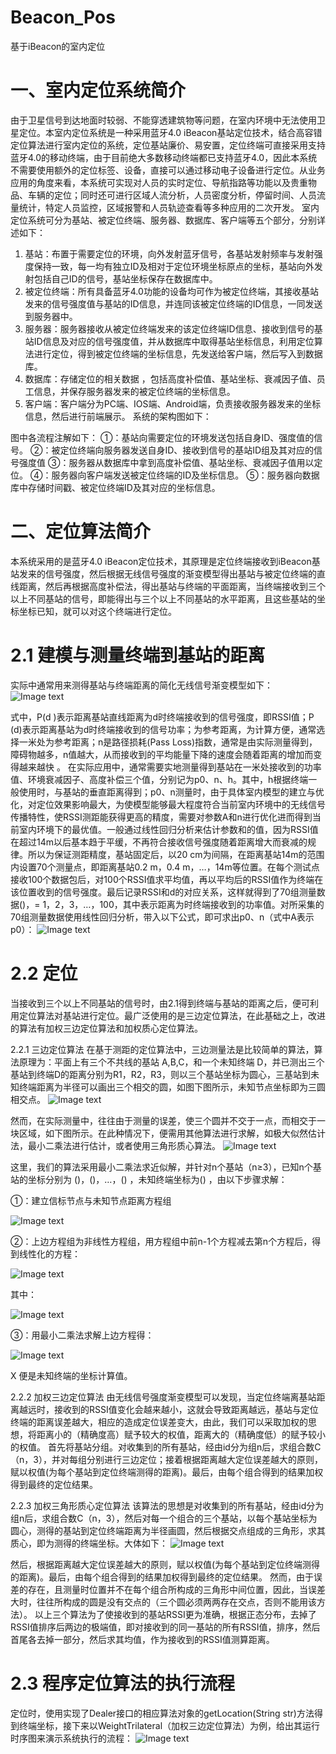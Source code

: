 # Beacon_Pos
基于iBeacon的室内定位

# 一、室内定位系统简介

由于卫星信号到达地面时较弱、不能穿透建筑物等问题，在室内环境中无法使用卫星定位。本室内定位系统是一种采用蓝牙4.0 iBeacon基站定位技术，结合高容错定位算法进行室内定位的系统，定位基站廉价、易安置，定位终端可直接采用支持蓝牙4.0的移动终端，由于目前绝大多数移动终端都已支持蓝牙4.0，因此本系统不需要使用额外的定位标签、设备，直接可以通过移动电子设备进行定位。从业务应用的角度来看，本系统可实现对人员的实时定位、导航指路等功能以及贵重物品、车辆的定位；同时还可进行区域人流分析，人员密度分析，停留时间、人员流量统计，特定人员监控，区域报警和人员轨迹查看等多种应用的二次开发。
室内定位系统可分为基站、被定位终端、服务器、数据库、客户端等五个部分，分别详述如下：
1. 基站：布置于需要定位的环境，向外发射蓝牙信号，各基站发射频率与发射强度保持一致，每一均有独立ID及相对于定位环境坐标原点的坐标，基站向外发射包括自己ID的信号，基站坐标保存在数据库中。
2. 被定位终端：所有具备蓝牙4.0功能的设备均可作为被定位终端，其接收基站发来的信号强度值与基站的ID信息，并连同该被定位终端的ID信息，一同发送到服务器中。
3. 服务器：服务器接收从被定位终端发来的该定位终端ID信息、接收到信号的基站ID信息及对应的信号强度值，并从数据库中取得基站坐标信息，利用定位算法进行定位，得到被定位终端的坐标信息，先发送给客户端，然后写入到数据库。
4. 数据库：存储定位的相关数据 ，包括高度补偿值、基站坐标、衰减因子值、员工信息，并保存服务器发来的被定位终端的坐标信息。
5. 客户端：客户端分为PC端、IOS端、Android端，负责接收服务器发来的坐标信息，然后进行前端展示。
系统的架构图如下：

图中各流程注解如下：
①：基站向需要定位的环境发送包括自身ID、强度值的信号。
②：被定位终端向服务器发送自身ID、接收到信号的基站ID组及其对应的信号强度值
③：服务器从数据库中拿到高度补偿值、基站坐标、衰减因子值用以定位。
④：服务器向客户端发送被定位终端的ID及坐标信息。
⑤：服务器向数据库中存储时间戳、被定位终端ID及其对应的坐标信息。


# 二、定位算法简介

本系统采用的是蓝牙4.0 iBeacon定位技术，其原理是定位终端接收到iBeacon基站发来的信号强度，然后根据无线信号强度的渐变模型得出基站与被定位终端的直线距离，然后再根据高度补偿法，得出基站与终端的平面距离，当终端接收到三个以上不同基站的信号，即能得出与三个以上不同基站的水平距离，且这些基站的坐标坐标已知，就可以对这个终端进行定位。

# 2.1 建模与测量终端到基站的距离
实际中通常用来测得基站与终端距离的简化无线信号渐变模型如下：
![Image text](https://github.com/PengqiangLi/Beacon_Pos/blob/master/images/%E6%97%A0%E7%BA%BF%E4%BF%A1%E5%8F%B7%E6%B8%90%E5%8F%98%E6%A8%A1%E5%9E%8B.png)

式中，P(d )表示距离基站直线距离为d时终端接收到的信号强度，即RSSI值；P (d)表示距离基站为d时终端接收到的信号功率；为参考距离，为计算方便，通常选择一米处为参考距离；n是路径损耗(Pass Loss)指数，通常是由实际测量得到，障碍物越多，n值越大，从而接收到的平均能量下降的速度会随着距离的增加而变得越来越快 。
在实际应用中，通常需要实地测量得到基站在一米处接收到的功率值、环境衰减因子、高度补偿三个值，分别记为p0、n、h。其中，h根据终端一般使用时，与基站的垂直距离得到；p0、n测量时，由于具体室内模型的建立与优化，对定位效果影响最大，为使模型能够最大程度符合当前室内环境中的无线信号传播特性，使RSSI测距能获得更高的精度，需要对参数A和n进行优化进而得到当前室内环境下的最优值。一般通过线性回归分析来估计参数和的值，因为RSSI值在超过14m以后基本趋于平缓，不再符合接收信号强度随着距离增大而衰减的规律。所以为保证测距精度，基站固定后，以20 cm为间隔，在距离基站14m的范围内设置70个测量点，即距离基站0.2 m，0.4 m，…，14m等位置。在每个测试点接收100个数据包后，对100个RSSI值求平均值，再以平均后的RSSI值作为终端在该位置收到的信号强度。最后记录RSSI和d的对应关系，这样就得到了70组测量数据()，= 1，2，3，…，100，其中表示距离为时终端接收到的功率值。对所采集的70组测量数据使用线性回归分析，带入以下公式，即可求出p0、n（式中A表示p0）：
![Image text](https://github.com/PengqiangLi/Beacon_Pos/blob/master/images/%E8%AE%A1%E7%AE%97p0%E3%80%81n.png)

# 2.2 定位
当接收到三个以上不同基站的信号时，由2.1得到终端与基站的距离之后，便可利用定位算法对基站进行定位。最广泛使用的是三边定位算法，在此基础之上，改进的算法有加权三边定位算法和加权质心定位算法。

2.2.1  三边定位算法
在基于测距的定位算法中，三边测量法是比较简单的算法，算法原理为：平面上有三个不共线的基站 A,B,C，和一个未知终端 D，并已测出三个基站到终端D的距离分别为R1，R2，R3，则以三个基站坐标为圆心，三基站到未知终端距离为半径可以画出三个相交的圆，如图下图所示，未知节点坐标即为三圆相交点。
![Image text](https://github.com/PengqiangLi/Beacon_Pos/blob/master/images/%E4%B8%89%E8%BE%B9%E5%AE%9A%E4%BD%8D%E6%B3%95.png)

然而，在实际测量中，往往由于测量的误差，使三个圆并不交于一点，而相交于一块区域，如下图所示。在此种情况下，便需用其他算法进行求解，如极大似然估计法，最小二乘法进行估计，或者使用三角形质心算法。
![Image text](https://github.com/PengqiangLi/Beacon_Pos/blob/master/images/%E7%9B%B8%E4%BA%A4%E4%BA%8E%E4%B8%80%E7%89%87%E5%8C%BA%E5%9F%9F.png)

这里，我们的算法采用最小二乘法求近似解，并针对n个基站（n≥3），已知n个基站的坐标分别为 ()，()，…，() ，未知终端坐标为() ，由以下步骤求解：

①：建立信标节点与未知节点距离方程组

![Image text](https://github.com/PengqiangLi/Beacon_Pos/blob/master/images/%E4%BF%A1%E6%A0%87%E8%8A%82%E7%82%B9%E4%B8%8E%E6%9C%AA%E7%9F%A5%E8%8A%82%E7%82%B9%E8%B7%9D%E7%A6%BB%E6%96%B9%E7%A8%8B%E7%BB%84.png)

②：上边方程组为非线性方程组，用方程组中前n-1个方程减去第n个方程后，得到线性化的方程：

![Image text](https://github.com/PengqiangLi/Beacon_Pos/blob/master/images/%E5%BE%97%E5%88%B0%E7%9A%84%E7%BA%BF%E6%80%A7%E5%8C%96%E6%96%B9%E7%A8%8B.png)

其中：

![Image text](https://github.com/PengqiangLi/Beacon_Pos/blob/master/images/A%E3%80%81b%E7%9F%A9%E9%98%B5.png)

③：用最小二乘法求解上边方程得：

![Image text](https://github.com/PengqiangLi/Beacon_Pos/blob/master/images/%E7%BB%93%E6%9E%9C.png)

X 便是未知终端的坐标计算值。

2.2.2  加权三边定位算法
由无线信号强度渐变模型可以发现，当定位终端离基站距离越远时，接收到的RSSI值变化会越来越小，这就会导致距离越远，基站与定位终端的距离误差越大，相应的造成定位误差变大，由此，我们可以采取加权的思想，将距离小的（精确度高）赋予较大的权值，距离大的（精确度低）的赋予较小的权值。
首先将基站分组。对收集到的所有基站，经由id分为组n后，求组合数C（n，3），并对每组分别进行三边定位；接着根据距离越大定位误差越大的原则，赋以权值(为每个基站到定位终端测得的距离)。最后，由每个组合得到的结果加权得到最终的定位结果。

2.2.3  加权三角形质心定位算法
该算法的思想是对收集到的所有基站，经由id分为组n后，求组合数C（n，3），然后对每一个组合的三个基站，以每个基站坐标为圆心，测得的基站到定位终端距离为半径画圆，然后根据交点组成的三角形，求其质心，即为测得的终端坐标。大体如下：
![Image text](https://github.com/PengqiangLi/Beacon_Pos/blob/master/images/%E5%8A%A0%E6%9D%83%E4%B8%89%E8%BE%B9.png)

然后，根据距离越大定位误差越大的原则，赋以权值(为每个基站到定位终端测得的距离)。最后，由每个组合得到的结果加权得到最终的定位结果。 然而，由于误差的存在，且测量时位置并不在每个组合所构成的三角形中间位置，因此，当误差大时，往往所构成的圆是没有交点的（三个圆必须两两存在交点，否则不能用该方法）。
以上三个算法为了使接收到的基站RSSI更为准确，根据正态分布，去掉了RSSI值排序后两边的极端值，即对接收到的同一基站的所有RSSI值，排序，然后首尾各去掉一部分，然后求其均值，作为接收到的RSSI值测算距离。

# 2.3  程序定位算法的执行流程
定位时，使用实现了Dealer接口的相应算法对象的getLocation(String str)方法得到终端坐标，接下来以WeightTrilateral（加权三边定位算法）为例，给出其运行时序图来演示系统执行的流程：
![Image text](https://github.com/PengqiangLi/Beacon_Pos/blob/master/images/%E5%AE%9A%E4%BD%8D%E7%AE%97%E6%B3%95%E6%B5%81%E7%A8%8B%E5%9B%BE.png)

